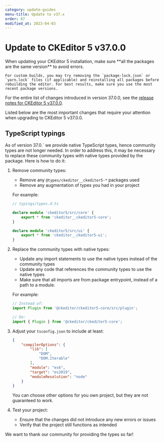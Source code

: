 ```yaml
---
category: update-guides
menu-title: Update to v37.x
order: 87
modified_at: 2023-04-03
---
```


# Update to CKEditor 5 v37.0.0

<info-box>
	When updating your CKEditor 5 installation, make sure **all the packages are the same version** to avoid errors.

	For custom builds, you may try removing the `package-lock.json` or `yarn.lock` files (if applicable) and reinstalling all packages before rebuilding the editor. For best results, make sure you use the most recent package versions.
</info-box>

For the entire list of changes introduced in version 37.0.0, see the [release notes for CKEditor 5 v37.0.0](https://github.com/ckeditor/ckeditor5/releases/tag/v37.0.0).

Listed below are the most important changes that require your attention when upgrading to CKEditor 5 v37.0.0.

## TypeScript typings

As of version 37.0.` we provide native TypeScript types, hence community types are not longer needed. In order to address this, it may be necessary to replace these community types with native types provided by the package. Here is how to do it:

1. Remove community types:
	- Remove any `@types/ckeditor__ckeditor5-*` packages used
	- Remove any augmentation of types you had in your project
	
	For example:
  
	  ```ts
	  // typings/types.d.ts

	  declare module 'ckeditor5/src/core' {
		  export * from 'ckeditor__ckeditor5-core';
	  }

	  declare module 'ckeditor5/src/ui' {
		  export * from 'ckeditor__ckeditor5-ui';
	  }
	  ```

2. Replace the community types with native types:
	- Update any import statements to use the native types instead of the community types
	- Update any code that references the community types to use the native types
	- Make sure that all imports are from package entrypoint, instead of a path to a module.

	For example:

	```ts
	// Instead of:
	import Plugin from '@ckeditor/ckeditor5-core/src/plugin';

	// Do:
	import { Plugin } from '@ckeditor/ckeditor5-core';
	```

3. Adjust your `tsconfig.json` to include at least:

	```json
	{
		"compilerOptions": {
			"lib": [
				"DOM",
				"DOM.Iterable"
			],
			"module": "es6",
			"target": "es2019",
			"moduleResolution": "node"
		}
	}
	```

	You can choose other options for you own project, but they are not guaranteed to work.

4. Test your project:
	- Ensure that the changes did not introduce any new errors or issues
	- Verify that the project still functions as intended

We want to thank our community for providing the types so far!
